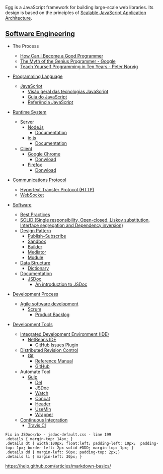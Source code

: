 

Egg is a JavaScript framework for building large-scale web libraries. Its design is based on the principles of [Scalable JavaScript Application Architecture](https://www.youtube.com/watch?v=mKouqShWI4o).

## [Software Engineering](https://en.wikipedia.org/wiki/Software_engineering)
* The Process
    * [How Can I Become a Good Programmer](https://www.youtube.com/watch?v=dU1xS07N-FA)
    * [The Myth of the Genius Programmer - Google](https://www.youtube.com/watch?v=0SARbwvhupQ)
    * [Teach Yourself Programming in Ten Years - Peter Norvig](http://norvig.com/21-days.html)

* [Programming Language](https://en.wikipedia.org/wiki/Programming_language)
    * [JavaScript](https://developer.mozilla.org/pt-BR/docs/Web/JavaScript)
        * [Visão geral das tecnologias JavaScript](https://developer.mozilla.org/en/JavaScript_technologies_overview)
        * [Guia do JavaScript](https://developer.mozilla.org/en-US/docs/Web/JavaScript/Guide)
        * [Referência JavaScript](https://developer.mozilla.org/en-US/docs/Web/JavaScript/Reference)

* [Runtime System](https://en.wikipedia.org/wiki/Runtime_system)
    * [Server](https://en.wikipedia.org/wiki/Server_\(computing\))
        * [Node.js](https://en.wikipedia.org/wiki/Node.js)
            * [Documentation](https://nodejs.org/documentation/)
        * [io.js](https://en.wikipedia.org/wiki/Node.js#io.js)
            * [Documentation](https://iojs.org/api/)
    * [Client](https://en.wikipedia.org/wiki/Client_\(computing\))
        * [Google Chrome](https://en.wikipedia.org/wiki/Google_Chrome)
            * [Donwload](https://www.google.com.br/chrome/browser/desktop/)
        * [Firefox](https://en.wikipedia.org/wiki/Firefox)
            * [Donwload](https://www.mozilla.org/firefox‎)

* [Communications Protocol](https://en.wikipedia.org/wiki/Communications_protocol)
    * [Hypertext Transfer Protocol (HTTP)](https://en.wikipedia.org/wiki/Hypertext_Transfer_Protocol)
    * [WebSocket](https://en.wikipedia.org/wiki/WebSocket)

* [Software](https://en.wikipedia.org/wiki/Software)
    * [Best Practices](http://www.w3.org/wiki/JavaScript_best_practices)
    * [SOLID (Single responsibility, Open-closed, Liskov substitution, Interface segregation and Dependency inversion)](https://en.wikipedia.org/wiki/SOLID_\(object-oriented_design\))
    * [Design Pattern](https://en.wikipedia.org/wiki/Software_design_pattern)
        * [Publish–Subscribe](https://en.wikipedia.org/wiki/Publish%E2%80%93subscribe_pattern)
        * [Sandbox](https://github.com/shichuan/javascript-patterns/blob/master/object-creation-patterns/sandbox.html)
        * [Builder](https://en.wikipedia.org/wiki/Builder_pattern)
        * [Mediator](http://addyosmani.com/resources/essentialjsdesignpatterns/book/#mediatorpatternjavascript)
        * [Module](http://addyosmani.com/resources/essentialjsdesignpatterns/book/#modulepatternjavascript)
    * [Data Structure](https://en.wikipedia.org/wiki/Data_structure)
        * [Dictionary](https://en.wikipedia.org/wiki/Associative_array)
    * [Documentation](https://en.wikipedia.org/wiki/Software_documentation)
        * [JSDoc](http://usejsdoc.org/)
            * [An introduction to JSDoc](http://www.2ality.com/2011/08/jsdoc-intro.html)

* [Development Process](https://en.wikipedia.org/wiki/Software_development_process)
    * [Agile software development](https://en.wikipedia.org/wiki/Agile_software_development)
        * [Scrum](https://en.wikipedia.org/wiki/Scrum_\(software_development\))
            * [Product Backlog](https://guides.github.com/features/issues/)

* [Development Tools](https://en.wikipedia.org/wiki/Web_development_tools)
    * [Integrated Development Environment (IDE)](https://en.wikipedia.org/wiki/Integrated_development_environment)
        * [NetBeans IDE](https://netbeans.org/)
            * [GitHub Issues Plugin](https://github.com/junichi11/netbeans-github-issues-plugin)
    * [Distributed Revision Control](https://en.wikipedia.org/wiki/Distributed_revision_control)
        * [Git](https://en.wikipedia.org/wiki/Git_\(software\))
            * [Reference Manual](http://git-scm.com/doc)
            * [GitHub](https://en.wikipedia.org/wiki/GitHub)
    * Automate Tool
        * [Gulp](http://gulpjs.com/)
            * [Del](https://github.com/gulpjs/gulp/blob/master/docs/recipes/delete-files-folder.md)
            * [JSDoc](https://github.com/jsBoot/gulp-jsdoc)
            * [Watch](https://github.com/floatdrop/gulp-watch)
            * [Concat](https://github.com/wearefractal/gulp-concat)
            * [Header](https://github.com/godaddy/gulp-header)
            * [UseMin](https://github.com/zont/gulp-usemin)
            * [Wrapper](https://github.com/AntouanK/gulp-wrapper)
    * [Continuous Integration](https://en.wikipedia.org/wiki/Continuous_integration)
        * [Travis CI](https://travis-ci.org/)


```
Fix in JSDoc</b> - jsdoc-default.css - line 199
.details { margin-top: 14px; }
.details dt { width:100px; float:left; padding-left: 10px;  padding-top: 1px; border-left: 2px solid #DDD; margin-top: 1px; }
.details dd { margin-left: 50px; padding-top: 2px;}
.details li { margin-left: 30px; }
```

https://help.github.com/articles/markdown-basics/